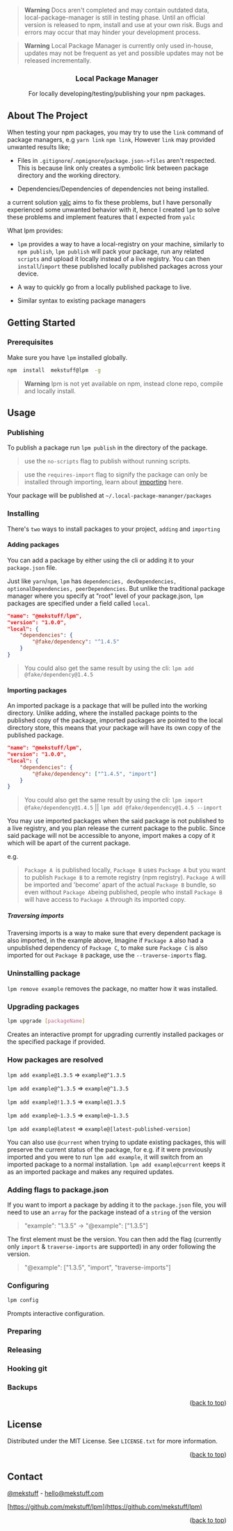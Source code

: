 > **Warning**
> Docs aren't completed and may contain outdated data, local-package-manager
> is still in testing phase. Until an official version is released to npm, install and use at your own risk. Bugs and errors may occur that may hinder your development process.

> **Warning**
> Local Package Manager is currently only used in-house, updates may not be frequent as yet and possible updates may not be released incrementally.

<div  align="center">

<h3  align="center">Local Package Manager</h3>

<p  align="center">

For locally developing/testing/publishing your npm packages.

</p>

</div>

## About The Project

When testing your npm packages, you may try to use the `link` command of package managers, e.g `yarn link` `npm link`, However `link` may provided unwanted results like;

- Files in `.gitignore`/`.npmignore`/`package.json->files` aren't respected. This is because link only creates a symbolic link between package directory and the working directory.

- Dependencies/Dependencies of dependencies not being installed.

a current solution [yalc](https://github.com/wclr/yalc) aims to fix these problems, but I have personally experienced some unwanted behavior with it, hence I created `lpm` to solve these problems and implement features that I expected from `yalc`

What lpm provides:

- `lpm` provides a way to have a local-registry on your machine, similarly to `npm publish`, `lpm publish` will pack your package, run any related `scripts` and upload it locally instead of a live registry. You can then `install`/`import` these published locally published packages across your device.

- A way to quickly go from a locally published package to live.

- Similar syntax to existing package managers

## Getting Started

### Prerequisites

Make sure you have `lpm` installed globally.

```sh
npm  install  mekstuff@lpm  -g
```

> **Warning**
> lpm is not yet available on npm, instead clone repo, compile and locally install.

## Usage

### Publishing

To publish a package run `lpm publish` in the directory of the package.

> use the `no-scripts` flag to publish without running scripts.

> use the `requires-import` flag to signify the package can only be installed through importing, learn about [importing]() here.

Your package will be published at `~/.local-package-mananger/packages`

### Installing

There's `two` ways to install packages to your project, `adding` and `importing`

#### Adding packages

You can add a package by either using the cli or adding it to your `package.json` file.

Just like `yarn`/`npm`, `lpm` has `dependencies, devDependencies, optionalDependencies, peerDependencies`. But unlike the traditional package manager where you specify at "root" level of your package.json, `lpm` packages are specified under a field called `local`.

```json
"name": "@mekstuff/lpm",
"version": "1.0.0",
"local": {
	"dependencies": {
		"@fake/dependency": "^1.4.5"
	}
}
```

> You could also get the same result by using the cli:
> `lpm add @fake/dependency@1.4.5`

#### Importing packages

An imported package is a package that will be pulled into the working directory. Unlike adding, where the installed package points to the published copy of the package, imported packages are pointed to the local directory store, this means that your package will have its own copy of the published package.

```json
"name": "@mekstuff/lpm",
"version": "1.0.0",
"local": {
	"dependencies": {
		"@fake/dependency": ["^1.4.5", "import"]
	}
}
```

> You could also get the same result by using the cli:
> `lpm import @fake/dependency@1.4.5` ||
> `lpm add @fake/dependency@1.4.5 --import`

You may use imported packages when the said package is not published to a live registry, and you plan release the current package to the public. Since said package will not be accessible to anyone, import makes a copy of it which will be apart of the current package.

e.g.

> `Package A `is published locally, `Package B` uses `Package A` but you want to publish `Package B` to a remote registry (npm registry). `Package A` will be imported and 'become' apart of the actual `Package B` bundle, so even without `Package A`being published, people who install `Package B` will have access to `Package A` through its imported copy.

##### Traversing imports

Traversing imports is a way to make sure that every dependent package is also imported, in the example above, Imagine if `Package A` also had a unpublished dependency of `Package C`, to make sure `Package C` is also imported for out `Package B` package, use the `--traverse-imports` flag.

### Uninstalling package

`lpm remove example` removes the package, no matter how it was installed.

### Upgrading packages

```sh
lpm upgrade [packageName]
```

Creates an interactive prompt for upgrading currently installed packages or the specified package if provided.

### How packages are resolved

`lpm add example@1.3.5` => `example@^1.3.5`

`lpm add example@^1.3.5` => `example@^1.3.5`

`lpm add example@!1.3.5` => `example@1.3.5`

`lpm add example@~1.3.5` => `example@~1.3.5`

`lpm add example@latest` => `example@[latest-published-version]`

You can also use `@current` when trying to update existing packages, this will preserve the current status of the package, for e.g. if it were previously imported and you were to run `lpm add example`, it will switch from an imported package to a normal installation. `lpm add example@current` keeps it as an imported package and makes any required updates.

### Adding flags to package.json

If you want to import a package by adding it to the `package.json` file, you will need to use an `array` for the package instead of a `string` of the version

> "example": "1.3.5" -> "@example": ["1.3.5"]

The first element must be the version. You can then add the flag (currently only `import` & `traverse-imports` are supported) in any order following the version.

> "@example": ["1.3.5", "import", "traverse-imports"]

### Configuring

```sh
lpm config
```

Prompts interactive configuration.

### Preparing

### Releasing

### Hooking git

### Backups

<p  align="right">(<a  href="#readme-top">back to top</a>)</p>

<!-- LICENSE -->

## License

Distributed under the MIT License. See `LICENSE.txt` for more information.

<p  align="right">(<a  href="#readme-top">back to top</a>)</p>

<!-- CONTACT -->

## Contact

[@mekstuff](https://twitter.com/mekstuff) - hello@mekstuff.com

[https://github.com/mekstuff/lpm](https://github.com/mekstuff/lpm)

<p  align="right">(<a  href="#readme-top">back to top</a>)</p>
